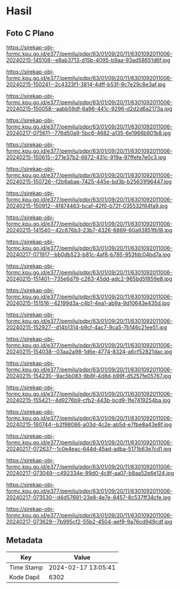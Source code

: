 # Hasil

## Foto C Plano

https://sirekap-obj-formc.kpu.go.id/e377/pemilu/pdpr/63/01/09/20/11/6301092011006-20240215-145108--e8ab3713-d15b-4095-b9aa-93ad58651d6f.jpg

https://sirekap-obj-formc.kpu.go.id/e377/pemilu/pdpr/63/01/09/20/11/6301092011006-20240215-150241--2c4323f1-3814-4dff-b53f-9c7e29c8e3af.jpg

https://sirekap-obj-formc.kpu.go.id/e377/pemilu/pdpr/63/01/09/20/11/6301092011006-20240215-150058--aabb59df-6a96-441c-9296-d2d2d6a2173a.jpg

https://sirekap-obj-formc.kpu.go.id/e377/pemilu/pdpr/63/01/09/20/11/6301092011006-20240217-075611--776d50a9-5bc6-4682-a135-6e1966b801b8.jpg

https://sirekap-obj-formc.kpu.go.id/e377/pemilu/pdpr/63/01/09/20/11/6301092011006-20240215-150615--271e37b2-6672-431c-919a-97ffefe7e0c3.jpg

https://sirekap-obj-formc.kpu.go.id/e377/pemilu/pdpr/63/01/09/20/11/6301092011006-20240215-150726--f2b6abae-7425-445e-bd3b-b25631f96447.jpg

https://sirekap-obj-formc.kpu.go.id/e377/pemilu/pdpr/63/01/09/20/11/6301092011006-20240215-150912--4f874463-bcaf-42f0-b72f-035532f84fa9.jpg

https://sirekap-obj-formc.kpu.go.id/e377/pemilu/pdpr/63/01/09/20/11/6301092011006-20240215-141540--42c676b3-23b7-4326-8869-60a93851fb18.jpg

https://sirekap-obj-formc.kpu.go.id/e377/pemilu/pdpr/63/01/09/20/11/6301092011006-20240217-071917--bb0db523-b81c-4af8-b785-953fdc04bd7a.jpg

https://sirekap-obj-formc.kpu.go.id/e377/pemilu/pdpr/63/01/09/20/11/6301092011006-20240215-151401--735e6d79-c263-45dd-adc2-965bd5f859e8.jpg

https://sirekap-obj-formc.kpu.go.id/e377/pemilu/pdpr/63/01/09/20/11/6301092011006-20240215-151516--42199d3a-c4b1-4ea1-ab9a-9d10643e435d.jpg

https://sirekap-obj-formc.kpu.go.id/e377/pemilu/pdpr/63/01/09/20/11/6301092011006-20240215-152927--d14b1314-b9cf-4ac7-9ca5-7b146c21ee51.jpg

https://sirekap-obj-formc.kpu.go.id/e377/pemilu/pdpr/63/01/09/20/11/6301092011006-20240215-154038--03aa2a98-1d6e-4774-8324-a6cf52821dac.jpg

https://sirekap-obj-formc.kpu.go.id/e377/pemilu/pdpr/63/01/09/20/11/6301092011006-20240215-154235--9ac5b083-8b6f-4d8d-b99f-d5257fe05767.jpg

https://sirekap-obj-formc.kpu.go.id/e377/pemilu/pdpr/63/01/09/20/11/6301092011006-20240215-155421--4d9276b9-cfb2-443b-bcd9-1fe7419254ba.jpg

https://sirekap-obj-formc.kpu.go.id/e377/pemilu/pdpr/63/01/09/20/11/6301092011006-20240215-160744--b2f98086-a03d-4c2e-ab5d-e7fbe8a43e8f.jpg

https://sirekap-obj-formc.kpu.go.id/e377/pemilu/pdpr/63/01/09/20/11/6301092011006-20240217-072637--1c0e4eac-644d-45ad-adba-5171b63e7cd1.jpg

https://sirekap-obj-formc.kpu.go.id/e377/pemilu/pdpr/63/01/09/20/11/6301092011006-20240217-073049--c492334e-99d0-4c8f-aa07-b8aa52e6e124.jpg

https://sirekap-obj-formc.kpu.go.id/e377/pemilu/pdpr/63/01/09/20/11/6301092011006-20240217-073530--d4d57691-23e8-4e7e-8457-8c537ff34cfe.jpg

https://sirekap-obj-formc.kpu.go.id/e377/pemilu/pdpr/63/01/09/20/11/6301092011006-20240217-073629--7b995cf2-55b2-4504-aef9-9a76cd949cdf.jpg


## Metadata

| Key        | Value               |
| ---------- | ------------------- |
| Time Stamp | 2024-02-17 13:05:41 |
| Kode Dapil | 6302                |



